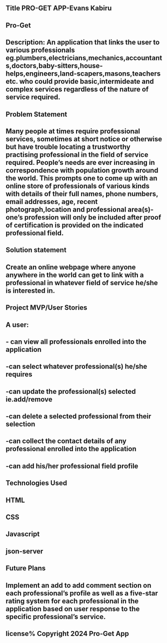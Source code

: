  ## Title PRO-GET APP-Evans Kabiru

 ## Pro-Get

## Description: An application that links the user to various professionals eg.plumbers,electricians,mechanics,accountants,doctors,baby-sitters,house-helps,engineers,land-scapers,masons,teachers etc. who could provide basic,intermideate and complex services regardless of the nature of service required.


## Problem Statement
  
## Many people at times require professional services, sometimes at short notice or otherwise but have trouble locating a trustworthy practising professional in the field of service required. People’s needs are ever increasing in correspondence with population growth around the world. This prompts one to come up with an online store of professionals of various kinds with details of their full names, phone numbers, email addresses, age, recent photograph,location and professional area(s)-one’s profession will only be included after proof of certification is provided on the indicated professional field. 

## Solution statement
## Create an online webpage where anyone anywhere in the world can get to link with a professional in whatever field of service he/she is interested in.


## Project MVP/User Stories
## A user:
## - can view all professionals enrolled into the application
## -can select whatever professional(s) he/she requires
## -can update the professional(s) selected ie.add/remove
## -can delete a selected professional from their selection
## -can collect the contact details of any professional enrolled into the application
## -can add his/her professional field profile


## Technologies Used
## HTML
## CSS
## Javascript
## json-server

## Future Plans
## Implement an add to add comment section on each professional’s profile as well as a five-star rating system for each professional in the application based on user response to the specific professional’s service.

## license% Copyright 2024 Pro-Get App
